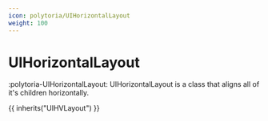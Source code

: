 ```yaml
---
icon: polytoria/UIHorizontalLayout
weight: 100
---
```


# UIHorizontalLayout

:polytoria-UIHorizontalLayout: UIHorizontalLayout is a class that aligns all of it's children horizontally.

{{ inherits("UIHVLayout") }}
